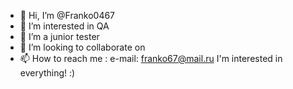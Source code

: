  - 👋 Hi, I’m @Franko0467
- 👀 I’m interested in QA
- 🌱 I’m a  junior tester 
- 💞️ I’m looking to collaborate on 
- 📫 How to reach me : e-mail: franko67@mail.ru
I'm interested in everything! :)
